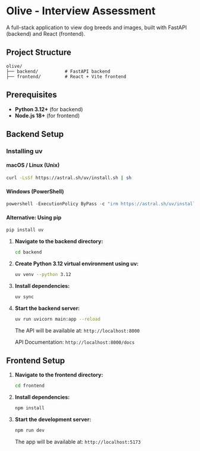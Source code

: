 # Olive - Interview Assessment

A full-stack application to view dog breeds and images, built with FastAPI (backend) and React (frontend).

## Project Structure

```
olive/
├── backend/          # FastAPI backend
├── frontend/         # React + Vite frontend
```

## Prerequisites

- **Python 3.12+** (for backend)
- **Node.js 18+** (for frontend)


## Backend Setup

### Installing uv

#### macOS / Linux (Unix)
```bash
curl -LsSf https://astral.sh/uv/install.sh | sh
```

#### Windows (PowerShell)
```powershell
powershell -ExecutionPolicy ByPass -c "irm https://astral.sh/uv/install.ps1 | iex"
```

#### Alternative: Using pip
```bash
pip install uv
```

1. **Navigate to the backend directory:**
   ```bash
   cd backend
   ```

2. **Create Python 3.12 virtual environment using uv:**
   ```bash
   uv venv --python 3.12
   ```

3. **Install dependencies:**
   ```bash
   uv sync
   ```

4. **Start the backend server:**
   ```bash
   uv run uvicorn main:app --reload
   ```

   The API will be available at: `http://localhost:8000`
   
   API Documentation: `http://localhost:8000/docs`

## Frontend Setup

1. **Navigate to the frontend directory:**
   ```bash
   cd frontend
   ```

2. **Install dependencies:**
   ```bash
   npm install
   ```

3. **Start the development server:**
   ```bash
   npm run dev
   ```

   The app will be available at: `http://localhost:5173`